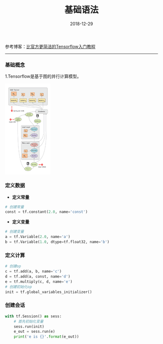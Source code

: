 ﻿---
layout: post
title: 基础语法
date: 2018-12-29 
tag: TensorFlow学习
---

参考博客：[比官方更简洁的Tensorflow入门教程](https://blog.csdn.net/hustqb/article/details/80222055)

-------------------
### 基础概念

1.Tensorflow是基于图的并行计算模型。

<img style="width:150px;height:300px" src="https://github.com/HEULQ/HEULQ.github.io/blob/master/images/posts/TensorFlow%E5%85%A5%E9%97%A8/TensorFlow_data_flow_graph.gif?raw=true" align=center />

### 定义数据
* **定义常量**

``` python
# 创建常量
const = tf.constant(2.0, name='const')
```

* **定义变量**

```python
# 创建变量
a = tf.Variable(2.0, name='a')
b = tf.Variable(1.0, dtype=tf.float32, name='b')
```
### 定义计算

```python
# 创建op
c = tf.add(a, b, name='c')
d = tf.add(a, const, name='d')
e = tf.multiply(c, d, name='e')
# 创建初始化op
init = tf.global_variables_initializer()
```

### 创建会话
```python
with tf.Session() as sess:
    # 首先初始化变量
    sess.run(init)
    e_out = sess.run(e)
    print('e is {}'.format(e_out))
```
